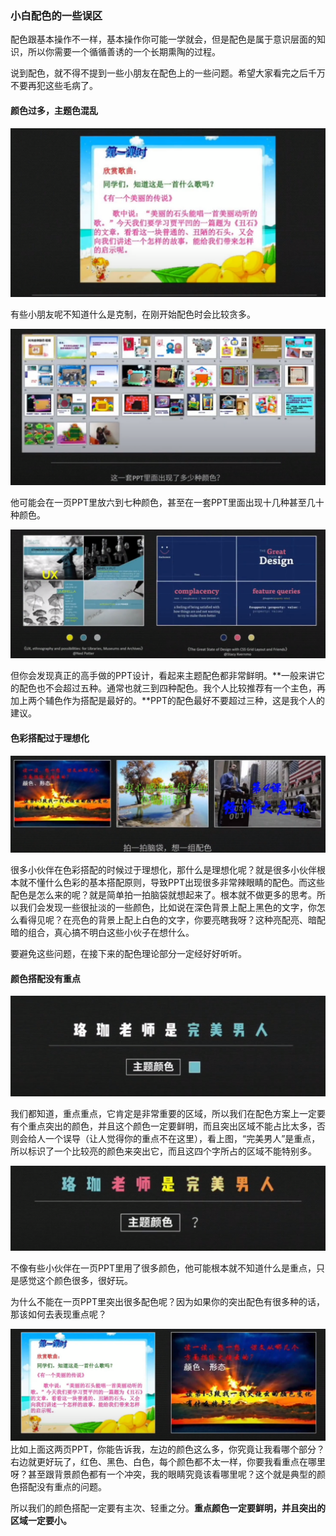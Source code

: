 ### 小白配色的一些误区

配色跟基本操作不一样，基本操作你可能一学就会，但是配色是属于意识层面的知识，所以你需要一个循循善诱的一个长期熏陶的过程。

说到配色，就不得不提到一些小朋友在配色上的一些问题。希望大家看完之后千万不要再犯这些毛病了。

#### 颜色过多，主题色混乱

![image-20201030232001218](https://raw.githubusercontent.com/huxiaoning/img/master/20201030232002.png)

有些小朋友呢不知道什么是克制，在刚开始配色时会比较贪多。

![image-20201030232135453](https://raw.githubusercontent.com/huxiaoning/img/master/20201030232137.png)

他可能会在一页PPT里放六到七种颜色，甚至在一套PPT里面出现十几种甚至几十种颜色。

![image-20201030232245692](https://raw.githubusercontent.com/huxiaoning/img/master/20201030232247.png)

但你会发现真正的高手做的PPT设计，看起来主题配色都非常鲜明。**一般来讲它的配色也不会超过五种。通常也就三到四种配色。我个人比较推荐有一个主色，再加上两个辅色作为搭配是最好的。**PPT的配色最好不要超过三种，这是我个人的建议。

#### 色彩搭配过于理想化

![image-20201030232736639](https://raw.githubusercontent.com/huxiaoning/img/master/20201030232738.png)

很多小伙伴在色彩搭配的时候过于理想化，那什么是理想化呢？就是很多小伙伴根本就不懂什么色彩的基本搭配原则，导致PPT出现很多非常辣眼睛的配色。而这些配色是怎么来的呢？就是简单拍一拍脑袋就想起来了。根本就不做更多的思考。所以我们会发现一些很扯淡的一些颜色，比如说在深色背景上配上黑色的文字，你怎么看得见呢？在亮色的背景上配上白色的文字，你要亮瞎我呀？这种亮配亮、暗配暗的组合，真心搞不明白这些小伙子在想什么。

要避免这些问题，在接下来的配色理论部分一定经好好听听。

#### 颜色搭配没有重点

![image-20201030233521368](https://raw.githubusercontent.com/huxiaoning/img/master/20201030233523.png)

我们都知道，重点重点，它肯定是非常重要的区域，所以我们在配色方案上一定要有个重点突出的颜色，并且这个颜色一定要鲜明，而且突出区域不能占比太多，否则会给人一个误导（让人觉得你的重点不在这里），看上图，“完美男人”是重点，所以标识了一个比较亮的颜色来突出它，而且这四个字所占的区域不能特别多。

![image-20201030233934956](https://raw.githubusercontent.com/huxiaoning/img/master/20201030233936.png)

不像有些小伙伴在一页PPT里用了很多颜色，他可能根本就不知道什么是重点，只是感觉这个颜色很多，很好玩。

为什么不能在一页PPT里突出很多配色呢？因为如果你的突出配色有很多种的话，那该如何去表现重点呢？

![image-20201030234130128](https://raw.githubusercontent.com/huxiaoning/img/master/20201030234132.png)比如上面这两页PPT，你能告诉我，左边的颜色这么多，你究竟让我看哪个部分？右边就更好玩了，红色、黑色、白色，每个颜色都不太一样，你要我看重点在哪里呀？甚至跟背景颜色都有一个冲突，我的眼睛究竟该看哪里呢？这个就是典型的颜色搭配没有重点的问题。

所以我们的颜色搭配一定要有主次、轻重之分。**重点颜色一定要鲜明，并且突出的区域一定要小。**
